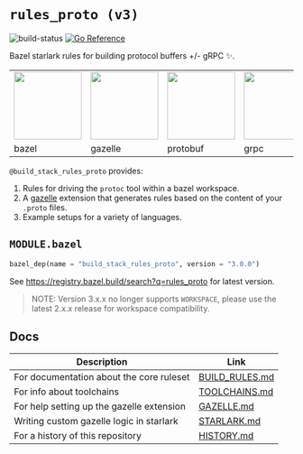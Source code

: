 # `rules_proto (v3)`

![build-status](https://github.com/stackb/rules_proto/actions/workflows/ci.yaml/badge.svg)
[![Go Reference](https://pkg.go.dev/badge/github.com/stackb/rules_proto.svg)](https://pkg.go.dev/github.com/stackb/rules_proto)

Bazel starlark rules for building protocol buffers +/- gRPC :sparkles:.

<table border="0">
  <tr>
    <td><img src="https://upload.wikimedia.org/wikipedia/commons/7/7d/Bazel_logo.svg" height="120"/></td>
    <td><img src="https://user-images.githubusercontent.com/50580/141892423-5205bbfd-8487-442b-81c7-f56fa3d1f69e.jpeg" height="120"/></td>
    <td><img src="https://user-images.githubusercontent.com/50580/141900696-bfb2d42d-5d2c-46f8-bd9f-06515969f6a2.png" height="120"/></td>
    <td><img src="https://avatars2.githubusercontent.com/u/7802525?v=4&s=400" height="120"/></td>
  </tr>
  <tr>
    <td>bazel</td>
    <td>gazelle</td>
    <td>protobuf</td>
    <td>grpc</td>
  </tr>
</table>

`@build_stack_rules_proto` provides:

1. Rules for driving the `protoc` tool within a bazel workspace.
2. A [gazelle](https://github.com/bazelbuild/bazel-gazelle/) extension that
   generates rules based on the content of your `.proto` files.
3. Example setups for a variety of languages.

## `MODULE.bazel`

```py
bazel_dep(name = "build_stack_rules_proto", version = "3.0.0")
```

See <https://registry.bazel.build/search?q=rules_proto> for latest version.

> NOTE: Version 3.x.x no longer supports `WORKSPACE`, please use the latest
> 2.x.x release for workspace compatibility.

## Docs

| Description                               | Link                                   |
|-------------------------------------------|----------------------------------------|
| For documentation about the core ruleset  | [BUILD_RULES.md](/docs/BUILD_RULES.md) |
| For info about toolchains                 | [TOOLCHAINS.md](/docs/TOOLCHAINS.md)   |
| For help setting up the gazelle extension | [GAZELLE.md](/docs/GAZELLE.md)         |
| Writing custom gazelle logic in starlark  | [STARLARK.md](/docs/STARLARK.md)       |
| For a history of this repository          | [HISTORY.md](/docs/HISTORY.md)         |
